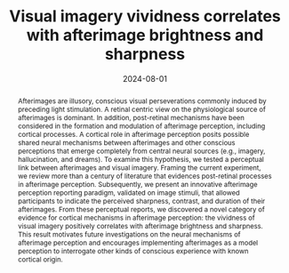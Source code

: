 ---
title: "Visual imagery vividness correlates with afterimage brightness and sharpness"
date: 2024-08-01
authors_string: Sharif Kronemer, Micah Holness, Tyler Morgan, Joshua Teves, Javier Gonzalez-Castillo, Daniel Handwerker, Peter Bandettini
authors:
   - Sharif Kronemer
   - Micah Holness
   - Tyler Morgan
   - Joshua Teves
   - Javier Gonzalez-Castillo
   - Daniel Handwerker
   - Peter Bandettini
author_ids:
   - sharif_kronemer
   - micah_holness
   - tyler_morgan
   - joshua_teves
   - javier_gonzalez-castillo
   - daniel_handwerker
   - peter_bandettini
journal: 'Neuroscience of Consciousness'
volume: 2024
issue: 1
pages: 
book_title: ''
publisher: ''
abstract: "<p>Afterimages are illusory, conscious visual perseverations commonly induced by preceding light stimulation. A retinal centric view on the physiological source of afterimages is dominant. In addition, post-retinal mechanisms have been considered in the formation and modulation of afterimage perception, including cortical processes. A cortical role in afterimage perception posits possible shared neural mechanisms between afterimages and other conscious perceptions that emerge completely from central neural sources (e.g., imagery, hallucination, and dreams). To examine this hypothesis, we tested a perceptual link between afterimages and visual imagery. Framing the current experiment, we review more than a century of literature that evidences post-retinal processes in afterimage perception. Subsequently, we present an innovative afterimage perception reporting paradigm, validated on image stimuli, that allowed participants to indicate the perceived sharpness, contrast, and duration of their afterimages. From these perceptual reports, we discovered a novel category of evidence for cortical mechanisms in afterimage perception: the vividness of visual imagery positively correlates with afterimage brightness and sharpness. This result motivates future investigations on the neural mechanisms of afterimage perception and encourages implementing afterimages as a model perception to interrogate other kinds of conscious experience with known cortical origin.</p>"
project_id: consciousness
paper_url: https://academic.oup.com/nc/article/2024/1/niae032/7725881
doi: https://doi.org/10.1093/nc/niae032
data_loc: 'https://github.com/nimh-sfim/Afterimage-Imagery-Behavioral'
code_loc: 'https://github.com/nimh-sfim/Afterimage-Imagery-Behavioral'
file: '/assets/publications//assets/publications/'
file_name: '/assets/publications/'
type: journal_article
pub_str: ' (2024) Neuroscience of Consciousness 2024(1)'
layout: publication 
---